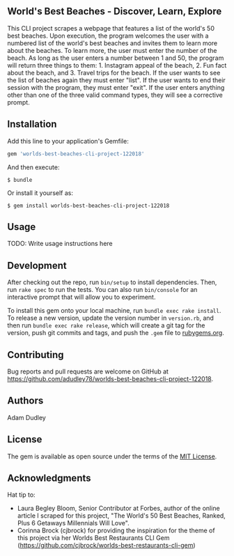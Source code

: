 ## World's Best Beaches - Discover, Learn, Explore

This CLI project scrapes a webpage that features a list of the world's 50 best beaches. Upon execution, the program welcomes the user with a numbered list of the world's best beaches and invites them to learn more about the beaches. To learn more, the user must enter the number of the beach. As long as the user enters a number between 1 and 50, the program will return three things to them: 1. Instagram appeal of the beach, 2. Fun fact about the beach, and 3. Travel trips for the beach. If the user wants to see the list of beaches again they must enter "list". If the user wants to end their session with the program, they must enter "exit". If the user enters anything other than one of the three valid command types, they will see a corrective prompt.

## Installation

Add this line to your application's Gemfile:

```ruby
gem 'worlds-best-beaches-cli-project-122018'
```

And then execute:

    $ bundle

Or install it yourself as:

    $ gem install worlds-best-beaches-cli-project-122018

## Usage

TODO: Write usage instructions here

## Development

After checking out the repo, run `bin/setup` to install dependencies. Then, run `rake spec` to run the tests. You can also run `bin/console` for an interactive prompt that will allow you to experiment.

To install this gem onto your local machine, run `bundle exec rake install`. To release a new version, update the version number in `version.rb`, and then run `bundle exec rake release`, which will create a git tag for the version, push git commits and tags, and push the `.gem` file to [rubygems.org](https://rubygems.org).

## Contributing

Bug reports and pull requests are welcome on GitHub at https://github.com/adudley78/worlds-best-beaches-cli-project-122018.

## Authors

Adam Dudley

## License

The gem is available as open source under the terms of the [MIT License](https://github.com/adudley78/worlds-best-beaches-cli-project-122018/blob/master/LICENSE.txt).

## Acknowledgments

Hat tip to:

- Laura Begley Bloom, Senior Contributor at Forbes, author of the online article I scraped for this project, "The World's 50 Best Beaches, Ranked, Plus 6 Getaways Millennials Will Love".
- Corinna Brock (cjbrock) for providing the inspiration for the theme of this project via her Worlds Best Restaurants CLI Gem (https://github.com/cjbrock/worlds-best-restaurants-cli-gem)
